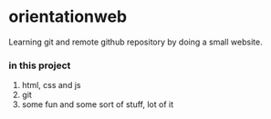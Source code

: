 # orientationweb
Learning git and remote github repository by doing a small website.

### in this project
1. html, css and js
2. git
1. some fun and some sort of stuff, lot of it
